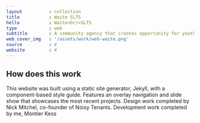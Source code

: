 ```yaml
---
layout			: collection
title 			: Waite SLTS
hello 			: Waite<br/>SLTS
type 			: web
subtitle 		: A community agency that creates opportunity for youth to become entrepreneurs, learn about business and what it takes to produce and execute a project through a full lifecycle.
web_cover_img 	: '/assets/work/web-waite.png'
source 			: #
website 		: #
---
```


## How does this work

This website was built using a static site generator, Jekyll, with a component-based style guide.  Features an overlay navigation and slide show that showcases the most recent projects.  Design work completed by Nick Mitchel, co-founder of Noisy Tenants.  Development work completed by me, Montier Kess